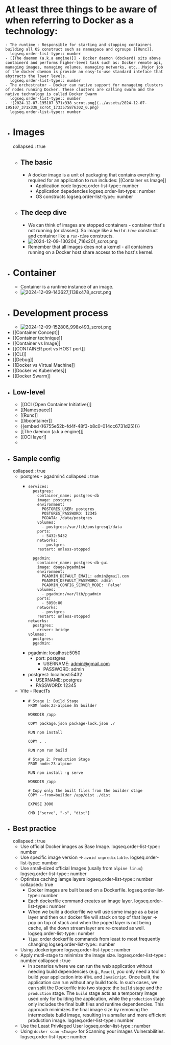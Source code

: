 # At least three things to be aware of when referring to Docker as a technology:
	- The runtime - Responsible for starting and stopping containers building all OS construct such as namespace and cgroups [[Runc]].
	  logseq.order-list-type:: number
	- [[The daemon (a.k.a engine)]] - Docker daemon (dockerd) sits above containerd and performs higher-level task such as: Docker remote api, managing images, managing volumes, managing networks, etc...Major job of the docker daemon is provide an easy-to-use standard inteface that abstracts the lower levels.
	  logseq.order-list-type:: number
	- The orchestrator - Docker can native support for manageing clusters of nodes running Docker. These clusters are calling swarm and the native technology is called Docker Swarm
	  logseq.order-list-type:: number
	- ![2024-12-07-195107_371x338_scrot.png](../assets/2024-12-07-195107_371x338_scrot_1733575876302_0.png)
	  logseq.order-list-type:: number
- # Images
  collapsed:: true
	- ## The basic
		- A docker image is a unit of packaging that contains everything required for an application to run includes: [[Container vs Image]]
			- Application code
			  logseq.order-list-type:: number
			- Application depedencies
			  logseq.order-list-type:: number
			- OS constructs
			  logseq.order-list-type:: number
	- ## The deep dive
		- We can think of images are stopped containers - container that's not running (or classes). So image like a *`build-time`* construct and container like a *`run-time`* constructs.
		- ![2024-12-09-130204_716x201_scrot.png](../assets/2024-12-09-130204_716x201_scrot_1733724137291_0.png)
		- Remember that all images does not a kernel - all containers running on a Docker host share access to the host's kernel.
- # Container
	- Container is a runtime instance of an image.
	- ![2024-12-09-143627_1138x478_scrot.png](../assets/2024-12-09-143627_1138x478_scrot_1733729794566_0.png)
- # Development process
	- ![2024-12-09-152806_998x493_scrot.png](../assets/2024-12-09-152806_998x493_scrot_1733732918841_0.png)
- [[Container Concept]]
- [[Container technique]]
- [[Container vs Image]]
- [[CONTAINER port vs HOST port]]
- [[CLI]]
- [[Debug]]
- [[Docker vs Virtual Machine]]
- [[Docker vs Kubernetes]]
- [[Docker Swarm]]
- ## Low-level
	- [[OCI (Open Container Initiative)]]
	- [[Namespace]]
	- [[Runc]]
	- [[libcontainer]]
	- {{embed ((6755e52b-fd4f-48f3-b8c0-014cc6731d25))}}
	- [[The daemon (a.k.a engine)]]
	- [[OCI layer]]
	-
- ## Sample config
  collapsed:: true
	- postgres - pgadmin4
	  collapsed:: true
		- ```
		  services:
		    postgres:
		      container_name: postgres-db
		      image: postgres
		      environment:
		        POSTGRES_USER: postgres
		        POSTGRES_PASSWORD: 12345
		        PGDATA: /data/postgres
		      volumes:
		        - postgres:/var/lib/postgresql/data
		      ports:
		        - 5432:5432
		      networks:
		        - postgres
		      restart: unless-stopped
		    
		    pgadmin:
		      container_name: postgres-db-gui
		      image: dpage/pgadmin4
		      environment:
		        PGADMIN_DEFAULT_EMAIL: admin@gmail.com
		        PGADMIN_DEFAULT_PASSWORD: admin
		        PGADMIN_CONFIG_SERVER_MODE: 'False'
		      volumes:
		        - pgadmin:/var/lib/pgadmin
		      ports:
		        - 5050:80
		      networks:
		        - postgres
		      restart: unless-stopped
		  networks:
		    postgres:
		      driver: bridge
		  volumes:
		    postgres:
		    pgadmin:
		  ```
		- pgadmin: localhost:5050
			- port: postgres
				- USERNAME: admin@gmail.com
				- PASSWORD: admin
		- postgrest: localhost:5432
			- USERNAME: postgres
			- PASSWORD: 12345
	- Vite - ReactTs
		- ```
		  # Stage 1: Build Stage
		  FROM node:23-alpine AS builder
		  
		  WORKDIR /app
		  
		  COPY package.json package-lock.json ./
		  
		  RUN npm install
		  
		  COPY . .
		  
		  RUN npm run build
		  
		  # Stage 2: Production Stage
		  FROM node:23-alpine
		  
		  RUN npm install -g serve
		  
		  WORKDIR /app
		  
		  # Copy only the built files from the builder stage
		  COPY --from=builder /app/dist ./dist
		  
		  EXPOSE 3000
		  
		  CMD ["serve", "-s", "dist"]
		  ```
- ## Best practice
  collapsed:: true
	- Use official Docker images  as Base Image.
	  logseq.order-list-type:: number
	- Use specific image version -> `avoid unpredictable`.
	  logseq.order-list-type:: number
	- Use small-sized official Images (usally from `alpine linux`)
	  logseq.order-list-type:: number
	- Optimize caching iamge layers
	  logseq.order-list-type:: number
	  collapsed:: true
		- Docker images are built based on a Dockerfile.
		  logseq.order-list-type:: number
		- Each dockerfile command creates an image layer.
		  logseq.order-list-type:: number
		- When we build a dockerfile we will use some image as a base layer and then our docker file will stack on top of that layer -> pop on top of stack and when the poped layer is not being cache, all the down stream layer are re-created as well.
		  logseq.order-list-type:: number
		- `Tips`: order dockerfile commands from least to most frequently changing
		  logseq.order-list-type:: number
	- Using .dockerignore
	  logseq.order-list-type:: number
	- Apply mutil-stage to minimize the image size.
	  logseq.order-list-type:: number
	  collapsed:: true
		- In scenarios where we can run the web application without needing build dependencies (e.g., `React`), you only need a tool to build your application into `HTML` and `JavaScript`. Once built, the application can run without any build tools. In such cases, we can split the Dockerfile into two stages: the `build` stage and the `production` stage. The `build` stage acts as a temporary image used only for building the application, while the `production` stage only includes the final built files and runtime dependencies. This approach minimizes the final image size by removing the intermediate build image, resulting in a smaller and more efficient production image.
		  logseq.order-list-type:: number
	- Use the Least Privileged User
	  logseq.order-list-type:: number
	- Using `docker scan <Image>` for Scanning your images Vulnerabilities.
	  logseq.order-list-type:: number